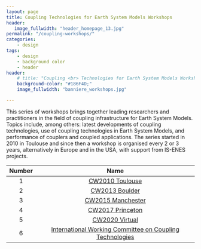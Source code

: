 ```yaml
---
layout: page
title: Coupling Technologies for Earth System Models Workshops
header:
   image_fullwidth: "header_homepage_13.jpg"
permalink: "/coupling-workshops/"
categories:
    - design
tags:
    - design
    - background color
    - header
header:
    # title: "Coupling <br> Technologies for Earth System Models Workshops"
    background-color: "#186F4D;"
    image_fullwidth: "banniere_workshops.jpg"

---
```


This series of workshops brings together leading researchers and practitioners in the field of coupling infrastructure for Earth System Models. Topics include, among others: latest developments of coupling technologies, use of coupling technologies in Earth System Models, and performance of couplers and coupled applications. The series started in 2010 in Toulouse and since then a workshop is organised every 2 or 3 years, alternatively in Europe and in the USA, with support from IS-ENES projects. 

Number  | Name
:------:|:-----:
1 | [CW2010 Toulouse](https://is-enes3.github.io/IS-ENES-Portal-Website/coupling-workshops-detailed#CW2010)
2 | [CW2013 Boulder](https://is-enes3.github.io/IS-ENES-Portal-Website/coupling-workshops-detailed#CW2013)
3 | [CW2015 Manchester](https://is-enes3.github.io/IS-ENES-Portal-Website/coupling-workshops-detailed#CW2015)
4 | [CW2017 Princeton](https://is-enes3.github.io/IS-ENES-Portal-Website/coupling-workshops-detailed#CW2017)
5 | [CW2020 Virtual](https://is-enes3.github.io/IS-ENES-Portal-Website/coupling-workshops-detailed#CW2020)
6 | [International Working Committee on Coupling Technologies](https://is-enes3.github.io/IS-ENES-Portal-Website/coupling-workshops-detailed#IWCCW)
